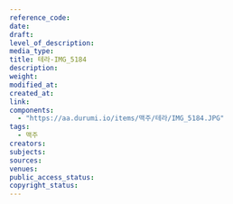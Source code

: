 ```yaml
---
reference_code: 
date: 
draft: 
level_of_description: 
media_type: 
title: 테라-IMG_5184 
description: 
weight: 
modified_at: 
created_at: 
link: 
components: 
  - "https://aa.durumi.io/items/맥주/테라/IMG_5184.JPG"
tags: 
  - 맥주
creators: 
subjects: 
sources: 
venues: 
public_access_status: 
copyright_status: 
---
```

